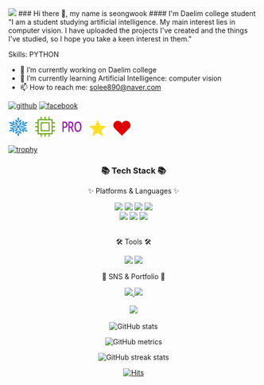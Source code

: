 <img src="https://capsule-render.vercel.app/api?type=rect&color=FFC0CB&height=180&section=header&text=🐉Profile🐉&fontSize=150" />
### Hi there 👋, my name is seongwook
#### I'm Daelim college student
"I am a student studying artificial intelligence. My main interest lies in computer vision. I have uploaded the projects I've created and the things I've studied, so I hope you take a keen interest in them."

Skills: PYTHON 

- 🔭 I’m currently working on Daelim college 
- 🌱 I’m currently learning Artificial Intelligence: computer vision 
- 📫 How to reach me: solee890@naver.com 


[<img src='https://cdn.jsdelivr.net/npm/simple-icons@3.0.1/icons/github.svg' alt='github' height='40'>](https://github.com/lee-seong-wook)  [<img src='https://cdn.jsdelivr.net/npm/simple-icons@3.0.1/icons/facebook.svg' alt='facebook' height='40'>](https://www.facebook.com/https://www.facebook.com/profile.php?id=100008650308823)  

<a href='https://archiveprogram.github.com/'><img src='https://raw.githubusercontent.com/acervenky/animated-github-badges/master/assets/acbadge.gif' width='40' height='40'></a> <a href='https://docs.github.com/en/developers'><img src='https://raw.githubusercontent.com/acervenky/animated-github-badges/master/assets/devbadge.gif' width='40' height='40'></a> <a href='https://github.com/pricing'><img src='https://raw.githubusercontent.com/acervenky/animated-github-badges/master/assets/pro.gif' width='40' height='40'></a> <a href='https://stars.github.com/'><img src='https://raw.githubusercontent.com/acervenky/animated-github-badges/master/assets/starbadge.gif' width='35' height='35'></a> <a href='https://docs.github.com/en/github/supporting-the-open-source-community-with-github-sponsors'><img src='https://raw.githubusercontent.com/acervenky/animated-github-badges/master/assets/sponsorbadge.gif' width='35' height='35'></a> 

[![trophy](https://github-profile-trophy.vercel.app/?username=lee-seong-wook)](https://github.com/ryo-ma/github-profile-trophy)
<div align=center>
	<h3>📚 Tech Stack 📚</h3>
	<p>✨ Platforms & Languages ✨</p>
</div>
<div align="center">
<img src="https://img.shields.io/badge/Linux-FCC624?style=flat&logo=Linux&logoColor=white" />
<img src="https://img.shields.io/badge/python-3776AB?style=flat&logo=python&logoColor=white" />
<img src="https://img.shields.io/badge/TensorFlow-FF6F00?style=flat&logo=TensorFlow&logoColor=white" />
<img src="https://img.shields.io/badge/Keras-D00000?style=flat&logo=Keras&logoColor=white" />
	<br>
<img src="https://img.shields.io/badge/Roboflow-F16061?style=flat&logo=Roboflow&logoColor=white" />
<img src="https://img.shields.io/badge/OpenCV-5C3EE8?style=flat&logo=OpenCV&logoColor=white" />
<img src="https://img.shields.io/badge/OpenAI-0082C1?style=flat&logo=OpenAI&logoColor=white" />

	
</div>
<br>
<div align=center>
	<p>🛠 Tools 🛠</p>
  <img src="https://img.shields.io/badge/Visual%20Studio%20Code-007ACC?style=flat&logo=VisualStudioCode&logoColor=white" />
<img src="https://img.shields.io/badge/GitHub-181717?style=flat&logo=GitHub&logoColor=white" />

</div>
<div align=center>
	<p>🎨 SNS & Portfolio 🎨</p>
</div>
</div>

<div align=center>
<a href="mailto:solee890@naver.com">
		<img src="https://img.shields.io/badge/Mail-30B980?style=flat&logo=Gmail&logoColor=white" />
	<img src="https://img.shields.io/badge/Instagram-E4405F?style=flat&logo=Instagram&logoColor=white")]([https://www.instagram.com/our_st.ro2])/>
	</a>
 	<br>
</div>
<div align=center>
	<br>
<img src="https://github-readme-stats.vercel.app/api/top-langs/?username=lee-seong-wook&layout=compact">



![GitHub stats](https://github-readme-stats.vercel.app/api?username=lee-seong-wook&show_icons=true&count_private=true)  


![GitHub metrics](https://metrics.lecoq.io/lee-seong-wook)  

![GitHub streak stats](https://streak-stats.demolab.com/?user=lee-seong-wook)  

[![Hits](https://hits.seeyoufarm.com/api/count/incr/badge.svg?url=https%3A%2F%2Fgithub.com%2Fseongwook%2Fhit-counter&count_bg=%238D1FCA&title_bg=%23252222&icon=&icon_color=%23E7E7E7&title=Profile+views&edge_flat=false)](https://hits.seeyoufarm.com)
